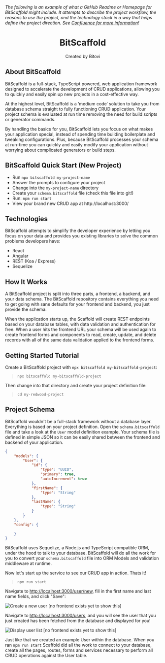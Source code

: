 <i>The following is an example of what a GitHub Readme or Homepage for BitScaffold might include. It attempts to describe the project workflow, the reasons to use the project, and the technology stack in a way that helps define the project direction. See [Confluence for more information](https://bitovi.atlassian.net/wiki/spaces/SCAFFOLD/overview)!</i>

<h1 style="text-align: center;">BitScaffold</h1>
<p style="text-align: center;">Created by Bitovi</p>

## About BitScaffold

BitScaffold is a full-stack, TypeScript powered, web application framework designed to accelerate the development of CRUD applications, allowing you to quickly and easily spin up new projects in a cost-effective way.

At the highest level, BitScaffold is a ‘medium code’ solution to take you from database schema straight to fully functioning CRUD application. Your project schema is evaluated at run time removing the need for build scripts or generator commands.

By handling the basics for you, BitScaffold lets you focus on what makes your application special, instead of spending time building boilerplate and tweaking configurations. Plus, because BitScaffold processes your schema at run-time you can quickly and easily modify your application without worrying about complicated generators or build steps.

## BitScaffold Quick Start (New Project)

- Run `npx bitscaffold my-project-name`
- Answer the prompts to configure your project
- Change into the `my-project-name` directory
- Create your `schema.bitscaffold` file (check this file into git!)
- Run: `npm run start`
- View your brand new CRUD app at http://localhost:3000/


## Technologies

BitScaffold attempts to simplify the developer experience by letting you focus on your data and provides you existing libraries to solve the common problems developers have:

- React
- Angular
- REST (Koa / Express)
- Sequelize

## How It Works

A BitScaffold project is split into three parts, a frontend, a backend, and your data schema. The BitScaffold repository contains everything you need to get going with sane defaults for your frontend and backend, you just provide the schema.

When the application starts up, the Scaffold will create REST endpoints based on your database tables, with data validation and authentication for free. When a user hits the frontend URL your schema will be used again to create frontend forms and components to read, create, update, and delete records with all of the same data validation applied to the frontend forms.


## Getting Started Tutorial

Create a BitScaffold project with `npx bitscaffold my-bitscaffold-project`:

> ```
> npx bitscaffold my-bitscaffold-project
> ```

Then change into that directory and create your project definition file:

> ```
> cd my-redwood-project
> ```

## Project Schema

BitScaffold wouldn't be a full-stack framework without a database layer. Everything is based on your project definition. Open the `schema.bitscaffold` file and take a look at the `User` model definition example. Your schema file is defined in simple JSON so it can be easily shared between the frontend and backend of your application.

```json
{
    "models": {
        "User": {
            "id": {
                "type": "UUID",
                "primary": true,
                "autoIncrement": true
            },
            "firstName": {
                "type": "String"
            },
            "lastName": {
                "type": "String"
            }
        }
    },
    "config": {
        
    }
}
```

BitScaffold uses Sequelize, a Node.js and TypeScript compatible ORM, under the hood to talk to your database. BitScaffold will do all the work for you to convert your `schema.bitscaffold` file into ORM Models and validation middleware at runtime. 

Now let's start up the service to see our CRUD app in action. Thats it!

> `npm run start`

Navigate to [http://localhost:3000/user/new](http://localhost:3000/user/new), fill in the first name and last name fields, and click "Save":

<img src="" alt="Create a new user" /> [no frontend exists yet to show this]

Navigate to [http://localhost:3000/users](http://localhost:3000/users), and you will see the user that you just created has been fetched from the database and displayed for you!

<img src="" alt="Display user list" /> [no frontend exists yet to show this]


Just like that we created an example User within the database. When you ran `npm run start` Scaffold did all the work to connect to your database, create all the pages, routes, forms and services necessary to perform all CRUD operations against the User table.
